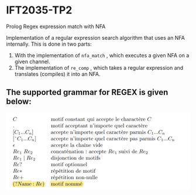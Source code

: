 # IFT2035-TP2
Prolog Regex expression match with NFA  

Implementation of a regular expression search algorithm that uses an NFA internally. This is done in two parts:
1. With the implementation of ```nfa_match``` , which executes a given NFA on a given channel.
2. The implementation of ```re_comp``` , which takes a regular expression and translates (compiles) it into an NFA.

## The supported grammar for REGEX is given below:
![grammar](./grammar.png)
